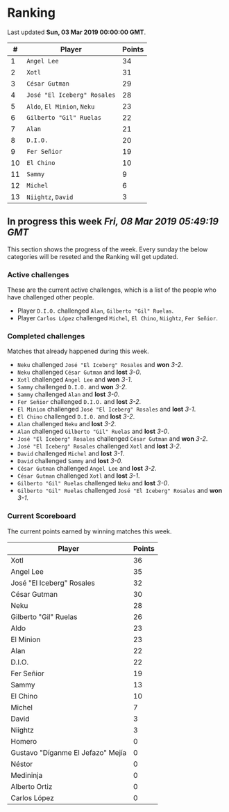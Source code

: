 # Ranking

Last updated **Sun, 03 Mar 2019 00:00:00 GMT**.

|#|Player|Points|
|---|---|---|
|1|`Angel Lee`|34|
|2|`Xotl`|31|
|3|`César Gutman`|29|
|4|`José "El Iceberg" Rosales`|28|
|5|`Aldo`, `El Minion`, `Neku`|23|
|6|`Gilberto "Gil" Ruelas`|22|
|7|`Alan`|21|
|8|`D.I.O.`|20|
|9|`Fer Señior`|19|
|10|`El Chino`|10|
|11|`Sammy`|9|
|12|`Michel`|6|
|13|`Niightz`, `David`|3|

## In progress this week *Fri, 08 Mar 2019 05:49:19 GMT*
This section shows the progress of the week. Every sunday the below categories will be reseted and the Ranking will get updated.

### Active challenges
These are the current active challenges, which is a list of the people who have challenged other people.

* Player `D.I.O.` challenged `Alan`, `Gilberto "Gil" Ruelas`.
* Player `Carlos López` challenged `Michel`, `El Chino`, `Niightz`, `Fer Señior`.

### Completed challenges
Matches that already happened during this week.

* `Neku` challenged `José "El Iceberg" Rosales` and **won** *3-2*.
* `Neku` challenged `César Gutman` and **lost** *3-0*.
* `Xotl` challenged `Angel Lee` and **won** *3-1*.
* `Sammy` challenged `D.I.O.` and **won** *3-2*.
* `Sammy` challenged `Alan` and **lost** *3-0*.
* `Fer Señior` challenged `D.I.O.` and **lost** *3-2*.
* `El Minion` challenged `José "El Iceberg" Rosales` and **lost** *3-1*.
* `El Chino` challenged `D.I.O.` and **lost** *3-2*.
* `Alan` challenged `Neku` and **lost** *3-2*.
* `Alan` challenged `Gilberto "Gil" Ruelas` and **lost** *3-0*.
* `José "El Iceberg" Rosales` challenged `César Gutman` and **won** *3-2*.
* `José "El Iceberg" Rosales` challenged `Xotl` and **lost** *3-2*.
* `David` challenged `Michel` and **lost** *3-1*.
* `David` challenged `Sammy` and **lost** *3-0*.
* `César Gutman` challenged `Angel Lee` and **lost** *3-2*.
* `César Gutman` challenged `Xotl` and **lost** *3-1*.
* `Gilberto "Gil" Ruelas` challenged `Neku` and **lost** *3-0*.
* `Gilberto "Gil" Ruelas` challenged `José "El Iceberg" Rosales` and **won** *3-1*.

### Current Scoreboard
The current points earned by winning matches this week.

|Player|Points|
|---|---|
|Xotl|36|
|Angel Lee|35|
|José "El Iceberg" Rosales|32|
|César Gutman|30|
|Neku|28|
|Gilberto "Gil" Ruelas|26|
|Aldo|23|
|El Minion|23|
|Alan|22|
|D.I.O.|22|
|Fer Señior|19|
|Sammy|13|
|El Chino|10|
|Michel|7|
|David|3|
|Niightz|3|
|Homero|0|
|Gustavo "Díganme El Jefazo" Mejía|0|
|Néstor|0|
|Medininja|0|
|Alberto Ortiz|0|
|Carlos López|0|
